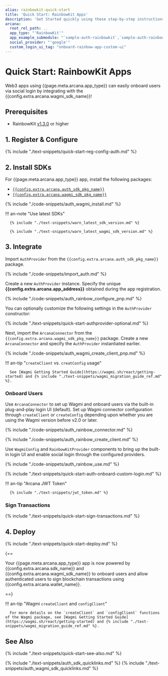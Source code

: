 ```yaml
---
alias: rainbowkit-quick-start
title: 'Quick Start: RainbowKit Apps'
description: 'Get Started quickly using these step-by-step instructions for using the Arcana Auth product in RainbowKit walletconnector apps. Use Arcana Developer dashboard to first register the app, get a client ID and use this client ID to integrate the app with the Arcana Auth SDK.'
arcana:
  root_rel_path: ..
  app_type: "'RainbowKit'"
  app_example_submodule: "`sample-auth-rainbowkit`,`sample-auth-rainbow-viem`"
  social_provider: "'google'"
  custom_login_ui_tag: "onboard-rainbow-app-custom-ui"
---
```


# Quick Start: RainbowKit Apps

Web3 apps using {{page.meta.arcana.app_type}} can easily onboard users via social login by integrating with the {{config.extra.arcana.wagmi_sdk_name}}!

## Prerequisites

* RainbowKit [v1.3.0](https://github.com/rainbow-me/rainbowkit/releases/tag/%40rainbow-me%2Frainbowkit%401.3.0) or higher

## 1. Register & Configure

{% include "./text-snippets/quick-start-reg-config-auth.md" %}

## 2. Install SDKs

For {{page.meta.arcana.app_type}} app, install the following packages:

* [`{{config.extra.arcana.auth_sdk_pkg_name}}`](https://www.npmjs.com/package/@arcana/auth)
* [`{{config.extra.arcana.wagmi_sdk_pkg_name}}`](https://www.npmjs.com/package/@arcana/auth-wagmi)

{% include "./code-snippets/auth_wagmi_install.md" %}

!!! an-note "Use latest SDKs"
  
      {% include "./text-snippets/warn_latest_sdk_version.md" %}

      {% include "./text-snippets/warn_latest_wagmi_sdk_version.md" %}

## 3. Integrate

Import `AuthProvider` from the `{{config.extra.arcana.auth_sdk_pkg_name}}` package.

{% include "./code-snippets/import_auth.md" %}

Create a new `AuthProvider` instance. Specify the unique **{{config.extra.arcana.app_address}}** obtained during the app registration. 

{% include "./code-snippets/auth_rainbow_configure_pnp.md" %}

You can optionally customize the following settings in the `AuthProvider` constructor:

{% include "./text-snippets/quick-start-authprovider-optional.md" %}

Next, import the `ArcanaConnector` from the `{{config.extra.arcana.wagmi_sdk_pkg_name}}` package. Create a new `ArcanaConnector` and specify the `AuthProvider` instantiated earlier.

{% include "./code-snippets/auth_wagmi_create_client_pnp.md" %}

!!! an-tip "`createClient` vs. `creatConfig` usage"

      See [Wagmi Getting Started Guide](https://wagmi.sh/react/getting-started) and {% include "./text-snippets/wagmi_migration_guide_ref.md" %}.

<!--
See [`ArcanaConnector` constructor parameters](https://auth-wagmi-sdk-ref-guide.netlify.app/interfaces/constructorparams) for details.
-->

### Onboard Users

Use `ArcanaConnector` to set up Wagmi and onboard users via the built-in plug-and-play login UI (default). Set up Wagmi connector configuration through `createClient` or `createConfig` depending upon whether you are using the Wagmi version before v2.0 or later.

{% include "./code-snippets/auth_rainbow_connector.md" %}

{% include "./code-snippets/auth_rainbow_create_client.md" %}

Use `WagmiConfig` and `RainbowKitProvider` components to bring up the built-in login UI and enable social login through the configured providers.

{% include "./code-snippets/auth_rainbow_use.md" %}

{% include "./text-snippets/quick-start-auth-onboard-custom-login.md" %}

!!! an-tip "Arcana JWT Token"

      {% include "./text-snippets/jwt_token.md" %}

### Sign Transactions

{% include "./text-snippets/quick-start-sign-transactions.md" %}

## 4. Deploy

{% include "./text-snippets/quick-start-deploy.md" %}

{==

Your {{page.meta.arcana.app_type}} app is now powered by {{config.extra.arcana.sdk_name}} and {{config.extra.arcana.wagmi_sdk_name}} to onboard users and allow authenticated users to sign blockchain transactions using  {{config.extra.arcana.wallet_name}}.

==}

!!! an-tip "Wagmi `createClient` and `configClient`"

      For more details on the `createClient` and `configClient` functions of the Wagmi package, see [Wagmi Getting Started Guide](https://wagmi.sh/react/getting-started) and {% include "./text-snippets/wagmi_migration_guide_ref.md" %}.

## See Also

{% include "./text-snippets/quick-start-see-also.md" %}

{% include "./text-snippets/auth_sdk_quicklinks.md" %}
{% include "./text-snippets/auth_wagmi_sdk_quicklinks.md" %}
